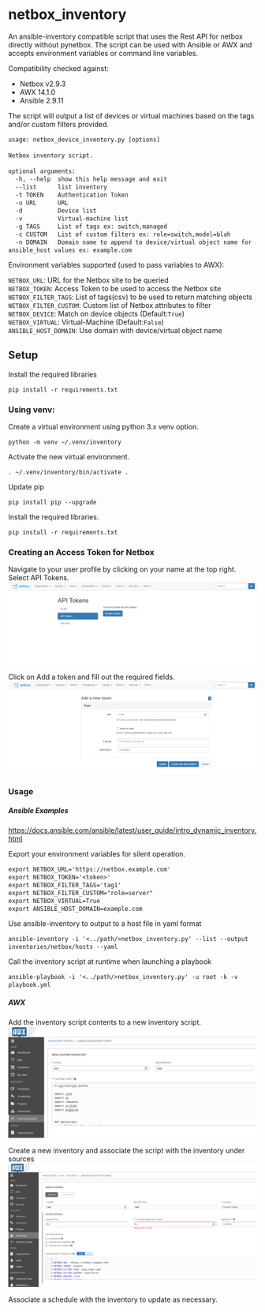 # netbox_inventory
An ansible-inventory compatible script that uses the Rest API for netbox
directly without pynetbox.  The script can be used with Ansible or AWX and
accepts environment variables or command line variables.

Compatibility checked against:  
* Netbox v2.9.3  
* AWX 14.1.0  
* Ansible 2.9.11  

The script will output a list of devices or virtual machines based on the tags
and/or custom filters provided.
```
usage: netbox_device_inventory.py [options]

Netbox inventory script.

optional arguments:
  -h, --help  show this help message and exit
  --list      list inventory
  -t TOKEN    Authentication Token
  -u URL      URL
  -d          Device list
  -v          Virtual-machine list
  -g TAGS     List of tags ex: switch,managed
  -c CUSTOM   List of custom filters ex: role=switch,model=blah
  -n DOMAIN   Domain name to append to device/virtual object name for ansible_host values ex: example.com

```

Environment variables supported (used to pass variables to AWX):

`NETBOX_URL`: URL for the Netbox site to be queried  
`NETBOX_TOKEN`: Access Token to be used to access the Netbox site  
`NETBOX_FILTER_TAGS`: List of tags(csv) to be used to return matching objects  
`NETBOX_FILTER_CUSTOM`: Custom list of Netbox attributes to filter  
`NETBOX_DEVICE`: Match on device objects (Default:`True`)  
`NETBOX_VIRTUAL`: Virtual-Machine (Default:`False`)  
`ANSIBLE_HOST_DOMAIN`: Use domain with device/virtual object name

## Setup

Install the required libraries
```
pip install -r requirements.txt
```

### Using venv:
Create a virtual environment using python 3.x venv option.
```
python -m venv ~/.venv/inventory
```
Activate the new virtual environment.
```
. ~/.venv/inventory/bin/activate .
```
Update pip
```
pip install pip --upgrade
```
Install the required libraries.
```
pip install -r requirements.txt
```
### Creating an Access Token for Netbox

Navigate to your user profile by clicking on your name at the top right. Select
API Tokens.
![netbox](./images/profile_api_tokens.png)

Click on Add a token and fill out the required fields.
![netbox](./images/add_netbox_token.png)

### Usage

##### Ansible Examples
https://docs.ansible.com/ansible/latest/user_guide/intro_dynamic_inventory.html  

Export your environment variables for silent operation.
```
export NETBOX_URL='https://netbox.example.com'  
export NETBOX_TOKEN='<token>'
export NETBOX_FILTER_TAGS='tag1'
export NETBOX_FILTER_CUSTOM="role=server"
export NETBOX_VIRTUAL=True
export ANSIBLE_HOST_DOMAIN=example.com
```

Use ansible-inventory to output to a host file in yaml format
```
ansible-inventory -i '<../path/>netbox_inventory.py' --list --output inventories/netbox/hosts --yaml
```

Call the inventory script at runtime when launching a playbook
```
ansible-playbook -i '<../path/>netbox_inventory.py' -u root -k -v playbook.yml
```

##### AWX

Add the inventory script contents to a new inventory script.
![new custom inventory](images/new_custom_inventory.png)

Create a new inventory and associate the script with the inventory under sources
![create source](images/create_source.png)

Associate a schedule with the inventory to update as necessary.
